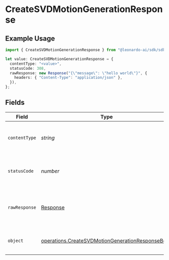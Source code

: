 # CreateSVDMotionGenerationResponse

## Example Usage

```typescript
import { CreateSVDMotionGenerationResponse } from "@leonardo-ai/sdk/sdk/models/operations";

let value: CreateSVDMotionGenerationResponse = {
  contentType: "<value>",
  statusCode: 308,
  rawResponse: new Response("{\"message\": \"hello world\"}", {
    headers: { "Content-Type": "application/json" },
  }),
};
```

## Fields

| Field                                                                                                                       | Type                                                                                                                        | Required                                                                                                                    | Description                                                                                                                 |
| --------------------------------------------------------------------------------------------------------------------------- | --------------------------------------------------------------------------------------------------------------------------- | --------------------------------------------------------------------------------------------------------------------------- | --------------------------------------------------------------------------------------------------------------------------- |
| `contentType`                                                                                                               | *string*                                                                                                                    | :heavy_check_mark:                                                                                                          | HTTP response content type for this operation                                                                               |
| `statusCode`                                                                                                                | *number*                                                                                                                    | :heavy_check_mark:                                                                                                          | HTTP response status code for this operation                                                                                |
| `rawResponse`                                                                                                               | [Response](https://developer.mozilla.org/en-US/docs/Web/API/Response)                                                       | :heavy_check_mark:                                                                                                          | Raw HTTP response; suitable for custom response parsing                                                                     |
| `object`                                                                                                                    | [operations.CreateSVDMotionGenerationResponseBody](../../../sdk/models/operations/createsvdmotiongenerationresponsebody.md) | :heavy_minus_sign:                                                                                                          | Responses for POST /generations-motion-svd                                                                                  |